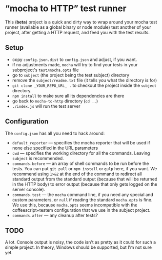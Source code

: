 “mocha to HTTP” test runner
===========================

This (**beta**) project is a quick and dirty way to wrap around your
mocha test runner (available as a global binary or node module) test
another of your project, after getting a HTTP request, and feed you
with the test results.


Setup
-----

 * copy `config.json.dist` to `config.json` and adjust, if you want.
 * if no adjustments made, `mocha` will try to find your tests in your
   subproject's `test/mocha.opts` file
 * go to `subject` (the project being the test subject) directory
 * remove the `subject/readme.txt` file (it tells you what the directory is for)
 * `git clone _YOUR_REPO_URL_ .` to checkout the project inside the `subject` directory.
 * `npm install` to make sure all its dependencies are there
 * go back to `mocha-to-http` directory (`cd ..`)
 * `./index.js` will run the test server


Configuration
-------------

The `config.json` has all you need to hack around:

* `default_reporter` — specifies the mocha reporter that will be used if none else specified in the URL parameters
* `cwd` — specifies the working directory for all the commands. Leaving `subject` is recommended.
* `commands.before` — an array of shell commands to be run before the tests. You can put `git pull` or `npm install` or `gulp` here, if you want.
We recommend using `1>&2` at the end of the command to redirect all standard output from the standard output (because that will be returned in the HTTP body) to error output (because that only gets logged on the server console).
* `commands.test` — the `mocha` command line, if you need any special and custom parameters, or `null` if reading the standard `mocha.opts` is fine. We use this, because `mocha.opts` seems incompatible with the coffeescript+testem configuration that we use in the subject project.
* `commands.after` — any cleanup after tests?


TODO
----

A lot. Console output is noisy, the code isn't as pretty as it could for such a simple project.
In theory, Windows should be supported, but I'm not sure yet.
